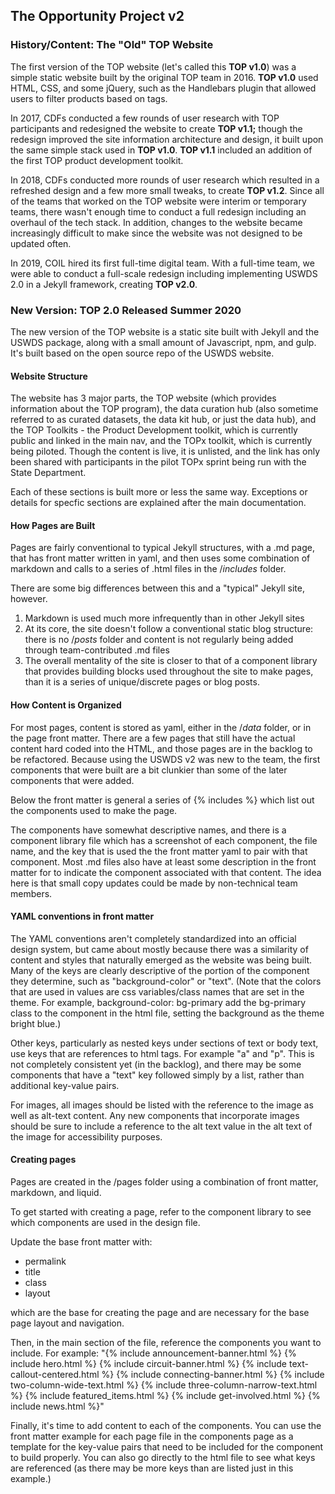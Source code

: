 
## The Opportunity Project v2

### History/Content: The "Old" TOP Website

The first version of the TOP website (let's called this **TOP v1.0**) was a simple static website built by the original TOP team in 2016. **TOP v1.0** used HTML, CSS, and some jQuery, such as the Handlebars plugin that allowed users to filter products based on tags.

In 2017, CDFs conducted a few rounds of user research with TOP participants and redesigned the website to create **TOP v1.1;** though the redesign improved the site information architecture and design, it built upon the same simple stack used in **TOP v1.0**. **TOP v1.1** included an addition of the first TOP product development toolkit.

In 2018, CDFs conducted more rounds of user research which resulted in a refreshed design and a few more small tweaks, to create **TOP v1.2**. Since all of the teams that worked on the TOP website were interim or temporary teams, there wasn't enough time to conduct a full redesign including an overhaul of the tech stack. In addition, changes to the website became increasingly difficult to make since the website was not designed to be updated often.

In 2019, COIL hired its first full-time digital team. With a full-time team, we were able to conduct a full-scale redesign including implementing USWDS 2.0 in a Jekyll framework, creating **TOP v2.0**.

### New Version: TOP 2.0 Released Summer 2020

The new version of the TOP website is a static site built with Jekyll and the USWDS package, along with a small amount of Javascript, npm, and gulp. It's built based on the open source repo of the USWDS website.


#### Website Structure

The website has 3 major parts, the TOP website (which provides information about the TOP program), the data curation hub (also sometime referred to as curated datasets, the data kit hub, or just the data hub), and the TOP Toolkits - the Product Development toolkit, which is currently public and linked in the main nav, and the TOPx toolkit, which is currently being piloted. Though the content is live, it is unlisted, and the link has only been shared with participants in the pilot TOPx sprint being run with the State Department.

Each of these sections is built more or less the same way. Exceptions or details for specfic sections are explained after the main documentation.

#### How Pages are Built

Pages are fairly conventional to typical Jekyll structures, with a .md page, that has front matter written in yaml, and then uses some combination of markdown and calls to a series of .html files in the /_includes_ folder.

There are some big differences between this and a "typical" Jekyll site, however.

1) Markdown is used much more infrequently than in other Jekyll sites
2) At its core, the site doesn't follow a conventional static blog structure: there is no /_posts_ folder and content is not regularly being added through team-contributed .md files
3) The overall mentality of the site is closer to that of a component library that provides building blocks used throughout the site to make pages, than it is a series of unique/discrete pages or blog posts.

#### How Content is Organized

For most pages, content is stored as yaml, either in the /_data_ folder, or in the page front matter. There are a few pages that still have the actual content hard coded into the HTML, and those pages are in the backlog to be refactored. Because using the USWDS v2 was new to the team, the first components that were built are a bit clunkier than some of the later components that were added.

Below the front matter is general a series of {% includes %} which list out the components used to make the page.

The components have somewhat descriptive names, and there is a component library file which has a screenshot of each component, the file name, and the key that is used the the front matter yaml to pair with that component. Most .md files also have at least some description in the front matter for to indicate the component associated with that content. The idea here is that small copy updates could be made by non-technical team members.

#### YAML conventions in front matter

The YAML conventions aren't completely standardized into an official design system, but came about mostly because there was a similarity of content and styles that naturally emerged as the website was being built. Many of the keys are clearly descriptive of the portion of the component they determine, such as "background-color" or "text". (Note that the colors that are used in values are css variables/class names that are set in the theme. For example, background-color: bg-primary add the bg-primary class to the component in the html file, setting the background as the theme bright blue.)

Other keys, particularly as nested keys under sections of text or body text, use keys that are references to html tags. For example "a" and "p". This is not completely consistent yet (in the backlog), and there may be some components that have a "text" key followed simply by a list, rather than additional key-value pairs.

For images, all images should be listed with the reference to the image as well as alt-text content. Any new components that incorporate images should be sure to include a reference to the alt text value in the alt text of the image for accessibility purposes.


#### Creating pages

Pages are created in the /pages folder using a combination of front matter, markdown, and liquid.

To get started with creating a page, refer to the component library to see which components are used in the design file.

Update the base front matter with:
- permalink
- title
- class
- layout

which are the base for creating the page and are necessary for the base page layout and navigation.

Then, in the main section of the file, reference the components you want to include. For example:
"{% include announcement-banner.html %}
{% include hero.html %}
{% include circuit-banner.html %}
{% include text-callout-centered.html %}
{% include connecting-banner.html %}
{% include two-column-wide-text.html %}
{% include three-column-narrow-text.html %}
{% include featured_items.html %}
{% include get-involved.html %}
{% include news.html %}"

Finally, it's time to add content to each of the components. You can use the front matter example for each page file in the components page as a template for the key-value pairs that need to be included for the component to build properly. You can also go directly to the html file to see what keys are referenced (as there may be more keys than are listed just in this example.)
